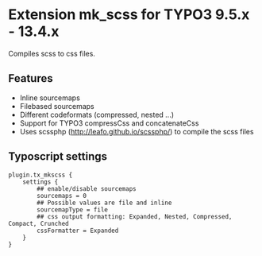 # Extension mk_scss for TYPO3 9.5.x - 13.4.x

Compiles scss to css files.

## Features
* Inline sourcemaps
* Filebased sourcemaps
* Different codeformats (compressed, nested ...)
* Support for TYPO3 compressCss and concatenateCss
* Uses scssphp (http://leafo.github.io/scssphp/) to compile the scss files

## Typoscript settings
```
plugin.tx_mkscss {
    settings {
        ## enable/disable sourcemaps
        sourcemaps = 0
        ## Possible values are file and inline
        sourcemapType = file
        ## css output formatting: Expanded, Nested, Compressed, Compact, Crunched
        cssFormatter = Expanded
    }
}
```
